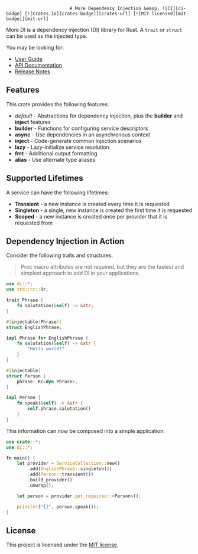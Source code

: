                             # More Dependency Injection &emsp; ![CI][ci-badge] [![Crates.io][crates-badge]][crates-url] [![MIT licensed][mit-badge]][mit-url] 

[crates-badge]: https://img.shields.io/crates/v/more-di.svg
[crates-url]: https://crates.io/crates/more-di
[mit-badge]: https://img.shields.io/badge/license-MIT-blueviolet.svg
[mit-url]: https://github.com/commonsensesoftware/more-rs-di/blob/main/LICENSE
[ci-badge]: https://github.com/commonsensesoftware/more-rs-di/actions/workflows/ci.yml/badge.svg

More DI is a dependency injection (DI) library for Rust. A `trait` or `struct` can be used as the injected type.

You may be looking for:

- [User Guide](https://commonsensesoftware.github.io/more-rs-di)
- [API Documentation](https://docs.rs/more-di)
- [Release Notes](https://github.com/commonsensesoftware/more-rs-di/releases)

## Features

This crate provides the following features:

- _default_ - Abstractions for dependency injection, plus the **builder** and **inject** features
- **builder** - Functions for configuring service descriptors
- **async** - Use dependencies in an asynchronous context
- **inject** - Code-generate common injection scenarios
- **lazy** - Lazy-initialize service resolution
- **fmt** - Additional output formatting
- **alias** - Use alternate type aliases

## Supported Lifetimes

A service can have the following lifetimes:

- **Transient** - a new instance is created every time it is requested
- **Singleton** - a single, new instance is created the first time it is requested
- **Scoped** - a new instance is created once per provider that it is requested from

## Dependency Injection in Action

Consider the following traits and structures.

>Proc macro attributes are not required, but they are the fastest and simplest approach to add DI in your applications.

```rust
use di::*;
use std::rc::Rc;

trait Phrase {
    fn salutation(&self) -> &str;
}

#[injectable(Phrase)]
struct EnglishPhrase;

impl Phrase for EnglishPhrase {
    fn salutation(&self) -> &str {
        "Hello world!"
    }
}

#[injectable]
struct Person {
    phrase: Rc<dyn Phrase>,
}

impl Person {
    fn speak(&self) -> &str {
        self.phrase.salutation()
    }
}
```

This information can now be composed into a simple application:

```rust
use crate::*;
use di::*;

fn main() {
    let provider = ServiceCollection::new()
        .add(EnglishPhrase::singleton())
        .add(Person::transient())
        .build_provider()
        .unwrap();

    let person = provider.get_required::<Person>();

    println!("{}", person.speak());
}
```

## License

This project is licensed under the [MIT license].

[MIT license]: https://github.com/commonsensesoftware/more-rs-di/blob/main/LICENSE
